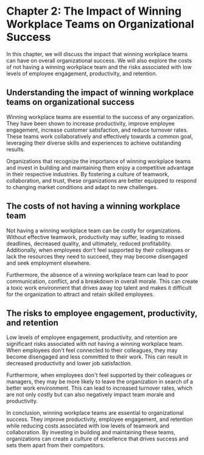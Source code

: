 Chapter 2: The Impact of Winning Workplace Teams on Organizational Success
==========================================================================

In this chapter, we will discuss the impact that winning workplace teams can have on overall organizational success. We will also explore the costs of not having a winning workplace team and the risks associated with low levels of employee engagement, productivity, and retention.

Understanding the impact of winning workplace teams on organizational success
-----------------------------------------------------------------------------

Winning workplace teams are essential to the success of any organization. They have been shown to increase productivity, improve employee engagement, increase customer satisfaction, and reduce turnover rates. These teams work collaboratively and effectively towards a common goal, leveraging their diverse skills and experiences to achieve outstanding results.

Organizations that recognize the importance of winning workplace teams and invest in building and maintaining them enjoy a competitive advantage in their respective industries. By fostering a culture of teamwork, collaboration, and trust, these organizations are better equipped to respond to changing market conditions and adapt to new challenges.

The costs of not having a winning workplace team
------------------------------------------------

Not having a winning workplace team can be costly for organizations. Without effective teamwork, productivity may suffer, leading to missed deadlines, decreased quality, and ultimately, reduced profitability. Additionally, when employees don't feel supported by their colleagues or lack the resources they need to succeed, they may become disengaged and seek employment elsewhere.

Furthermore, the absence of a winning workplace team can lead to poor communication, conflict, and a breakdown in overall morale. This can create a toxic work environment that drives away top talent and makes it difficult for the organization to attract and retain skilled employees.

The risks to employee engagement, productivity, and retention
-------------------------------------------------------------

Low levels of employee engagement, productivity, and retention are significant risks associated with not having a winning workplace team. When employees don't feel connected to their colleagues, they may become disengaged and less committed to their work. This can result in decreased productivity and lower job satisfaction.

Furthermore, when employees don't feel supported by their colleagues or managers, they may be more likely to leave the organization in search of a better work environment. This can lead to increased turnover rates, which are not only costly but can also negatively impact team morale and productivity.

In conclusion, winning workplace teams are essential to organizational success. They improve productivity, employee engagement, and retention while reducing costs associated with low levels of teamwork and collaboration. By investing in building and maintaining these teams, organizations can create a culture of excellence that drives success and sets them apart from their competitors.
